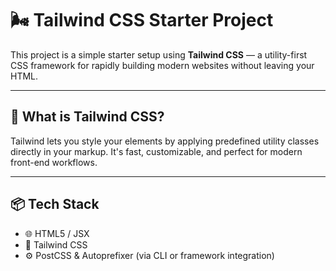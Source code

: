 # 🌬️ Tailwind CSS Starter Project

This project is a simple starter setup using **Tailwind CSS** — a utility-first CSS framework for rapidly building modern websites without leaving your HTML.

---

## 🚀 What is Tailwind CSS?

Tailwind lets you style your elements by applying predefined utility classes directly in your markup. It's fast, customizable, and perfect for modern front-end workflows.

---

## 📦 Tech Stack

- 🌐 HTML5 / JSX
- 🎨 Tailwind CSS
- ⚙️ PostCSS & Autoprefixer (via CLI or framework integration)
